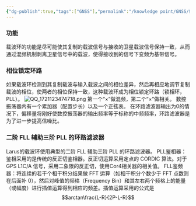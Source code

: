 ```yaml
---
{"dg-publish":true,"tags":["GNSS"],"permalink":"/knowledge point/GNSS/载波跟踪环路（载波环）/","dgPassFrontmatter":true}
---
```


### 功能
载波环的功能是尽可能使其复制的载波信号与接收的卫星载波信号保持一致，从而通过混频机制剥离卫星信号中的载波，使得接收到的信号下变频为基带信号。

### 相位锁定环路
如果载波环检测到其复制载波与输入载波之间的相位差异，然后再相应地调节复制载波的相位，使两者的相位保持一致，这种载波环成为相位锁定环路（锁相环，PLL）。
![QQ_1721123474718.png](/img/user/work%20diary/imgs/QQ_1721123474718.png)
第一个“×”做混频，第二个“×”做相关。
数控振荡器内有一个累加器（配置步长）以及一个正弦表。
在环路滤波器输出为0的情况下，偏移量将刚好使数控振荡器的输出频率等于标称的中频频率，环路滤波器是为了进一步提高信噪比。
### 二阶 FLL 辅助三阶 PLL 的环路滤波器
Larus的载波环使用典型的二阶 FLL 辅助三阶 PLL 的环路滤波器。
PLL鉴相器：鉴相采用的是传统的反正切鉴相器。反正切运算采用定点的 CORDIC 算法。对于 GPS L1C/A 信号，采用二象限的反正切，使用Cor4相关器的相关值。
FLL鉴频器：将连续的若干个相干积分结果做 FFT 运算（如相干积分个数少于 FFT 点数则在后面补 0），然后对峰值的频格（Frequency Bin）和其左右两个频格上的能量（或幅度）进行插值运算得到相应的频差。插值运算采用的公式是
$$arctan\frac{L-R}{2P-L-R}$$

